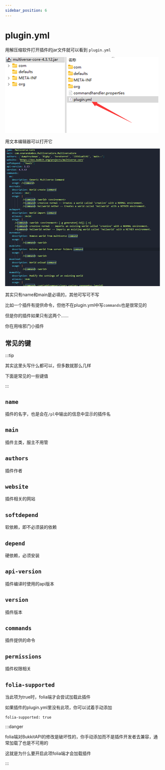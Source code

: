 ```yaml
---
sidebar_position: 6
---
```


# plugin.yml

用解压缩软件打开插件的jar文件就可以看到 `plugin.yml`

![](_images/plugin.yml/拆开jar.png)

用文本编辑器可以打开它

![](_images/plugin.yml/plugin.yml.png)

其实只有name和main是必填的，其他可写可不写

比如一个插件有提供命令，但他不在plugin.yml中写`commands`也是很常见的

但是你的插件如果只有这两个......

你在用啥邪门小插件

## 常见的键

:::tip

其实这里头写什么都可以，但多数就那么几样

下面是常见的一些键值

:::

## `name`

插件的名字，也是会在`/pl`中输出的信息中显示的插件名

## `main`

插件主类，服主不用管

## `authors`

插件作者

## `website`

插件相关的网站

## `softdepend`

软依赖，即不必须装的依赖

## `depend`

硬依赖，必须安装

## `api-version`

插件编译时使用的api版本

## `version`

插件版本

## `commands`

插件提供的命令

## `permissions`

插件权限相关

## `folia-supported`

当此项为true时，folia端才会尝试加载此插件

如果插件的plugin.yml里没有此项，你可以试着手动添加

```
folia-supported: true
```

:::danger

folia端对BukkitAPI的修改是破坏性的，你手动添加而不是插件开发者去兼容，通常加载了也是不可用的

这就是为什么要开启此项folia端才会加载插件

:::
